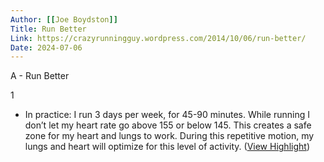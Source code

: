 ```yaml
---
Author: [[Joe Boydston]]
Title: Run Better
Link: https://crazyrunningguy.wordpress.com/2014/10/06/run-better/
Date: 2024-07-06
---
```

A - Run Better

1
- In practice: 
  I run 3 days per week, for 45-90 minutes. While running I don’t let my heart rate go above 155 or below 145. This creates a safe zone for my heart and lungs to work. During this repetitive motion, my lungs and heart will optimize for this level of activity. ([View Highlight](https://read.readwise.io/read/01hnrpq1fwk3nhq1sx0by9rs47))
